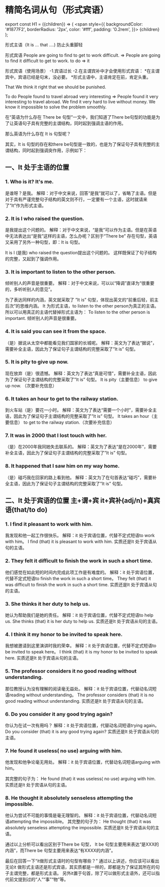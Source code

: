 # 精简名词从句（形式宾语）

export const H1 = ({children}) => (
  <span
    style={{
      backgroundColor: '#1877F2',
      borderRadius: '2px',
      color: '#fff',
      padding: '0.2rem',
    }}>
    {children}
  </span>
);

形式主语（It is … that ….) 防止头重脚轻

形式宾语
People are going to find to get to work difficult. =>
People are going to find it difficult to get to work.
to do => it

形式宾语（使用场景） 
	-1.宾语过长
	-2.在主谓宾补中才会使用形式宾语：
 		*在主谓宾中，宾语已经是句末，没必要。
		*形式主语中，主语肯定在前，肯定头重。

That
We think it right that we should be punished.

To do
People found to travel abroad very interesting =>
People found it very interesting to travel abroad.
We find it very hard to live without money.
We know it impossible to solve the problem smoothly.

在“英语为什么存在 There be 句型”一文中，我们知道了There be句型的功能是为了让英语句子具有完整的主谓结构，同时起到强调主语的作用。

那么英语为什么存在 It is 句型呢？

其实，It is 句型的存在和there be句型是一致的，也是为了保证句子具有完整的主谓结构，同时起到强调突作用，示例如下：

## 一、It 处于主语的位置

### 1. Who is it? It's me.
是谁呀？是我。
解释：对于中文来说，回答“是我”就可以了，省略了主语。但是对于具有严谨完整句子结构的英文则不行，一定要有一个主语，这时就请来了”It”作为形式主语。

### 2. It is I who raised the question.
是我提出这个问题的。
解释：对于中文来说，“是我”可以作为主语。但是在英语中无法表达出“是我”这样的主语，怎么办呢？区别于“There be” 存在句型，英语又采用了另外一种句型，即：It is 句型。

It is I (是我) who raised the question提出这个问题的。
这样既保证了句子结构的完整，又起到了强调作用。

### 3. It is important to listen to the other person.
倾听别人的声音是很重要。
解释：对于中文来说，可以以“降调”直译为“很重要的，多听听别人的意见”。

为了表达同样的内涵，英文就采取了 ”It is” 句型，体现出英文的“前重后轻，前主后次”的思维内涵。 It 为形式主语，to listen to the other person为真正的主语。所以可以用真正的主语代替掉形式主语为： To listen to the other person is important. 倾听别人的声音是很重要。

### 4. It is said you can see it from the space.
（是）据说从太空中都能看见我们国家的长城呢。
解释：英文为了表达“据说”，需要补全主语，因此为了保证句子主谓结构的完整采取了”It is” 句型。

### 5. It is pity to give up now.
现在放弃（是）很遗憾。
解释：英文为了表达“真是可惜”，需要补全主语，因此为了保证句子主谓结构的完整采取了”It is” 句型。
It is pity（主要信息） to give up now. （次要补充信息）

### 6. It takes an hour to get to the railway station.
到火车站（是）要花一小时。
解释：英文为了表达“需要一个小时”，需要补全主语，因此为了保证句子主谓结构的完整采取了”It is” 句型。 It takes an hour（主要信息） to get to the railway station.（次要补充信息）

### 7. It was in 2000 that I lost touch with her.
（是）在2000年我同她失去联系的。
解释：英文为了表达“是在2000年”，需要补全主语，因此为了保证句子主谓结构的完整采取了”It is” 句型。

### 8. It happened that I saw him on my way home.
（是）碰巧我在回家的路上看到他。
解释：英文为了在句首表达“碰巧”，需要补全主语，因此为了保证句子主谓结构的完整采取了”It is” 句型。

## 二、It 处于宾语的位置 主+谓+宾 it+宾补(adj/n)+真宾语(that/to do)

### 1. I find it pleasant to work with him.
我发现和他一起工作很快乐。
解释：it 处于宾语位置，代替不定式短语to work with him。
I find (that) it is pleasant to work with him.
实质还是It 处于宾语从句的主语。

### 2. They felt it difficult to finish the work in such a short time.
他们感觉在如此短的时间内完成此项工作是有难度的。
解释：it 处于宾语位置，代替不定式短语to finish the work in such a short time。 
They felt (that) it was difficult to finish the work in such a short time.
实质还是It 处于宾语从句的主语。

### 3. She thinks it her duty to help us.
她认为帮助我们是她的责任。
解释：it 处于宾语位置，代替不定式短语to help us.
She thinks (that) it is her duty to help us.
实质还是It 处于宾语从句的主语。

### 4. I think it my honor to be invited to speak here.
我想被邀请到这里演讲时我的荣幸。
解释：it 处于宾语位置，代替不定式短语to be invited to speak here。
I think (that) it is my honor to be invited to speak here.
实质还是It 处于宾语从句的主语。

### 5. The professor considers it no good reading without understanding.
那位教授认为没有理解的阅读毫无益处。
解释：it 处于宾语位置，代替动名词短语reading without understanding。 
The professor considers (that) it is no good reading without understanding.
实质还是It 处于宾语从句的主语。

### 6. Do you consider it any good trying again?
你认为在试一次有用吗？
解释：it 处于宾语位置，代替动名词短语trying again。
Do you consider (that) it is any good trying again?
实质还是It 处于宾语从句的主语。

### 7. He found it useless( no use) arguing with him.
他发现和他争论毫无用处。
解释：it 处于宾语位置，代替动名词短语arguing with him。

其完整的句子为： He found (that) it was useless( no use) arguing with him.
实质还是It 处于宾语从句的主语。

### 8. He thought it absolutely senseless attempting the impossible.
他认为尝试不可能的事情是毫无理智的。 解释：it 处于宾语位置，代替动名词短语attempting the impossible。 其完整的句子为： He thought (that) it was absolutely senseless attempting the impossible.
实质还是It 处于宾语从句的主语。

通过以上分析可以看出区别于There be 句型， It be 句型主要用来表达“是XXX的内涵”，而There be 句型主要用来表达“有XXXX的内涵”。

最后在回答一下“it做形式主语时的句型有哪些？” 通过以上讲述，你应该可以看出无论it 做形式主语还是形式宾语，其实质都是一样的，即都是为了保证其所在的句子主谓完整，都是形式主语。 另外it置于句首，除了可以做形式主语外，还可以指代前文提到过的“人”“事”“物”等。



